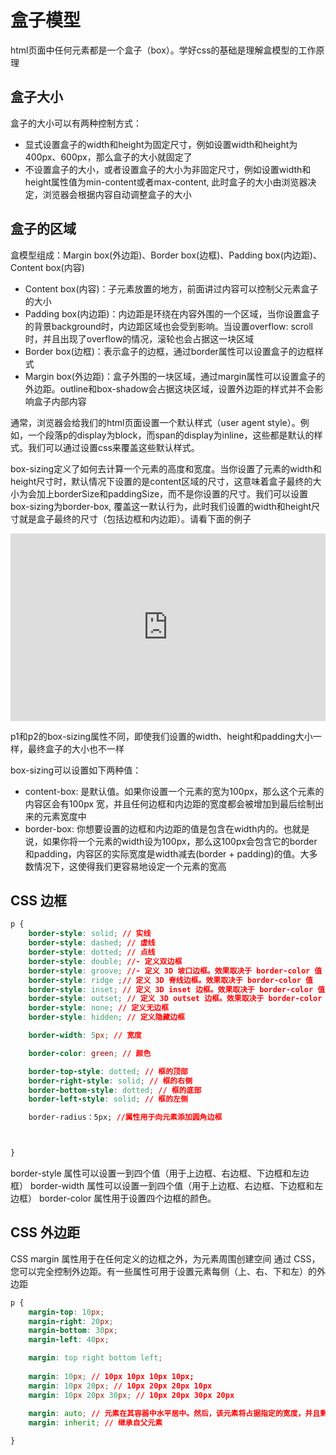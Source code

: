 # 盒子模型

html页面中任何元素都是一个盒子（box）。学好css的基础是理解盒模型的工作原理

## 盒子大小

盒子的大小可以有两种控制方式：

- 显式设置盒子的width和height为固定尺寸，例如设置width和height为400px、600px，那么盒子的大小就固定了
- 不设置盒子的大小，或者设置盒子的大小为非固定尺寸，例如设置width和height属性值为min-content或者max-content, 此时盒子的大小由浏览器决定，浏览器会根据内容自动调整盒子的大小

## 盒子的区域

盒模型组成：Margin box(外边距)、Border box(边框)、Padding box(内边距)、Content box(内容)

- Content box(内容)：子元素放置的地方，前面讲过内容可以控制父元素盒子的大小
- Padding box(内边距)：内边距是环绕在内容外围的一个区域，当你设置盒子的背景background时，内边距区域也会受到影响。当设置overflow: scroll时，并且出现了overflow的情况，滚轮也会占据这一块区域
- Border box(边框)：表示盒子的边框，通过border属性可以设置盒子的边框样式
- Margin box(外边距)：盒子外围的一块区域，通过margin属性可以设置盒子的外边距。outline和box-shadow会占据这块区域，设置外边距的样式并不会影响盒子内部内容

通常，浏览器会给我们的html页面设置一个默认样式（user agent style）。例如，一个段落p的display为block，而span的display为inline，这些都是默认的样式。我们可以通过设置css来覆盖这些默认样式。

box-sizing定义了如何去计算一个元素的高度和宽度。当你设置了元素的width和height尺寸时，默认情况下设置的是content区域的尺寸，这意味着盒子最终的大小为会加上borderSize和paddingSize，而不是你设置的尺寸。我们可以设置box-sizing为border-box, 覆盖这一默认行为，此时我们设置的width和height尺寸就是盒子最终的尺寸（包括边框和内边距）。请看下面的例子

<iframe height="300" style="width: 100%;" scrolling="no" title="001 Box Model_2" src="https://codepen.io/AhCola/embed/yLbPKNe?default-tab=html%2Cresult" frameborder="no" loading="lazy" allowtransparency="true" allowfullscreen="true"> See the Pen 001 Box Model_2 by Pengfei Wang (@AhCola) on CodePen. </iframe>

p1和p2的box-sizing属性不同，即使我们设置的width、height和padding大小一样，最终盒子的大小也不一样

box-sizing可以设置如下两种值：

- content-box: 是默认值。如果你设置一个元素的宽为100px，那么这个元素的内容区会有100px 宽，并且任何边框和内边距的宽度都会被增加到最后绘制出来的元素宽度中
- border-box: 你想要设置的边框和内边距的值是包含在width内的。也就是说，如果你将一个元素的width设为100px，那么这100px会包含它的border和padding，内容区的实际宽度是width减去(border + padding)的值。大多数情况下，这使得我们更容易地设定一个元素的宽高

## CSS 边框

```css
p {
    border-style: solid; // 实线
    border-style: dashed; // 虚线
    border-style: dotted; // 点线
    border-style: double; //- 定义双边框
    border-style: groove; //- 定义 3D 坡口边框。效果取决于 border-color 值
    border-style: ridge ;// 定义 3D 脊线边框。效果取决于 border-color 值
    border-style: inset; // 定义 3D inset 边框。效果取决于 border-color 值
    border-style: outset; // 定义 3D outset 边框。效果取决于 border-color 值
    border-style: none; // 定义无边框
    border-style: hidden; // 定义隐藏边框

    border-width: 5px; // 宽度

    border-color: green; // 颜色

    border-top-style: dotted; // 框的顶部
    border-right-style: solid; // 框的右侧
    border-bottom-style: dotted; // 框的底部
    border-left-style: solid; // 框的左侧

    border-radius：5px; //属性用于向元素添加圆角边框



}
```

border-style 属性可以设置一到四个值（用于上边框、右边框、下边框和左边框）
border-width 属性可以设置一到四个值（用于上边框、右边框、下边框和左边框）
border-color 属性用于设置四个边框的颜色。

## CSS 外边距

CSS margin 属性用于在任何定义的边框之外，为元素周围创建空间
通过 CSS，您可以完全控制外边距。有一些属性可用于设置元素每侧（上、右、下和左）的外边距

```css
p {
    margin-top: 10px;
    margin-right: 20px;
    margin-bottom: 30px;
    margin-left: 40px;

    margin: top right bottom left;
    
    margin: 10px; // 10px 10px 10px 10px;
    margin: 10px 20px; // 10px 20px 20px 10px
    margin: 10px 20px 30px; // 10px 20px 30px 20px
     
    margin: auto; // 元素在其容器中水平居中。然后，该元素将占据指定的宽度，并且剩余空间将在左右边界之间平均分配
    margin: inherit; // 继承自父元素

}
```
